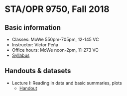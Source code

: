 # STA/OPR 9750, Fall 2018

## Basic information
* Classes: MoWe 550pm-705pm, 12-145 VC
* Instructor: Víctor Peña
* Office hours: MoWe noon-2pm, 11-273 VC
* [Syllabus](http://vicpena.github.io/9750fall18.pdf)

## Handouts & datasets

* Lecture I: Reading in data and basic summaries, plots
  - [Handout]()
